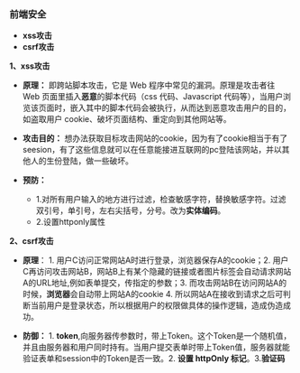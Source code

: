 ### 前端安全

+ **xss攻击**
+ **csrf攻击**

**1、xss攻击**  

+ **原理：** 即跨站脚本攻击，它是 Web 程序中常见的漏洞。原理是攻击者往 Web 页面里插入**恶意**的脚本代码（css 代码、Javascript 代码等），当用户浏览该页面时，嵌入其中的脚本代码会被执行，从而达到恶意攻击用户的目的，如盗取用户 cookie、破坏页面结构、重定向到其他网站等。

+ **攻击目的：**  想办法获取目标攻击网站的cookie，因为有了cookie相当于有了seesion，有了这些信息就可以在任意能接进互联网的pc登陆该网站，并以其他人的生份登陆，做一些破坏。

+ **预防：** 
    + 1.对所有用户输入的地方进行过滤，检查敏感字符，替换敏感字符。过滤双引号，单引号，左右尖括号，分号。改为**实体编码**。
    + 2.设置httponly属性

**2、csrf攻击**   

+ **原理**： 1. 用户C访问正常网站A时进行登录，浏览器保存A的cookie；2. 用户C再访问攻击网站B，网站B上有某个隐藏的链接或者图片标签会自动请求网站A的URL地址,例如表单提交，传指定的参数；3. 而攻击网站B在访问网站A的时候，**浏览器**会自动带上网站A的cookie 4. 所以网站A在接收到请求之后可判断当前用户是登录状态，所以根据用户的权限做具体的操作逻辑，造成伪造成功。

+ **防御：**  1.  **token**,向服务器传参数时，带上Token。这个Token是一个随机值，并且由服务器和用户同时持有。当用户提交表单时带上Token值，服务器就能验证表单和session中的Token是否一致。2. **设置 httpOnly 标记**。3.**验证码**